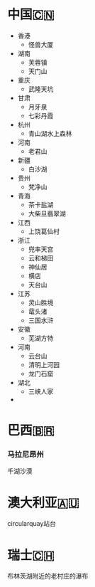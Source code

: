 # 中国🇨🇳
- 香港
	- 怪兽大厦
- 湖南
	- 芙蓉镇
	- 天门山
- 重庆
	- 武隆天坑
- 甘肃
	- 月牙泉
	- 七彩丹霞
- 杭州
	- 青山湖水上森林
- 河南
	- 老君山
- 新疆
	- 白沙湖
- 贵州
	- 梵净山
- 青海
	- 茶卡盐湖
	- 大柴旦翡翠湖
- 江西
	- 上饶葛仙村
- 浙江
	- 兜率天宫
	- 云和梯田
	- 神仙居
	- 横店
	- 天台山
- 江苏
	- 灵山胜境
	- 鼋头渚
	- 三国水浒
- 安徽
	- 芜湖方特
- 河南
	- 云台山
	- 清明上河园
	- 龙门石窟
- 湖北
	- 三峡人家
- 
# 巴西🇧🇷
### 马拉尼昂州
千湖沙漠
# 澳大利亚🇦🇺
circularquay站台
# 瑞士🇨🇭
布林茨湖附近的老村庄的瀑布